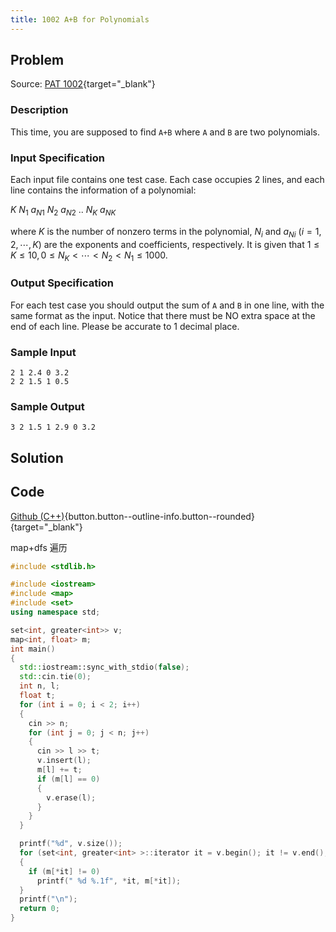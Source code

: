 ```yaml
---
title: 1002 A+B for Polynomials
---
```


## Problem

Source: [PAT 1002](https://pintia.cn/problem-sets/994805342720868352/exam/problems/994805526272000000){target="_blank"}

### Description

This time, you are supposed to find `A+B` where `A` and `B` are two polynomials.

### Input Specification

Each input file contains one test case. Each case occupies 2 lines, and each line contains the information of a polynomial:

$K\ N_1\ a_{N1}\ N_2\ a_{N2}\ ..\ N_K\ a_{NK}$

where $K$ is the number of nonzero terms in the polynomial, $N_i$ and $a_{Ni}$ ($i=1,2,⋯,K$) are the exponents and coefficients, respectively. It is given that $1≤K≤10,0≤N_K<⋯<N_2<N_1≤1000$.

### Output Specification

For each test case you should output the sum of `A` and `B` in one line, with the same format as the input. Notice that there must be NO extra space at the end of each line. Please be accurate to 1 decimal place.

### Sample Input

```text
2 1 2.4 0 3.2
2 2 1.5 1 0.5
```

### Sample Output

```text
3 2 1.5 1 2.9 0 3.2
```

## Solution

## Code

[Github (C++)](https://github.com/Alomerry/algorithm/blob/master/pat/a/1002){button.button--outline-info.button--rounded}{target="_blank"}

map+dfs 遍历

```cpp
#include <stdlib.h>

#include <iostream>
#include <map>
#include <set>
using namespace std;

set<int, greater<int>> v;
map<int, float> m;
int main()
{
  std::iostream::sync_with_stdio(false);
  std::cin.tie(0);
  int n, l;
  float t;
  for (int i = 0; i < 2; i++)
  {
    cin >> n;
    for (int j = 0; j < n; j++)
    {
      cin >> l >> t;
      v.insert(l);
      m[l] += t;
      if (m[l] == 0)
      {
        v.erase(l);
      }
    }
  }

  printf("%d", v.size());
  for (set<int, greater<int> >::iterator it = v.begin(); it != v.end(); it++)
  {
    if (m[*it] != 0)
      printf(" %d %.1f", *it, m[*it]);
  }
  printf("\n");
  return 0;
}
```

